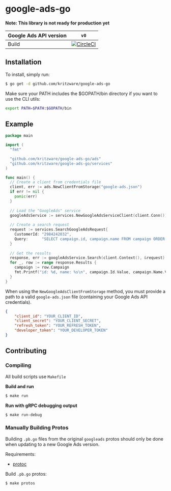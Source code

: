 # google-ads-go

**Note: This library is not ready for production yet**

| Google Ads API version 	| `v0` |
|-|:-:|
| Build | [![CircleCI](https://circleci.com/gh/kritzware/google-ads-go.svg?style=svg)](https://circleci.com/gh/kritzware/google-ads-go) |

## Installation
To install, simply run:
```bash
$ go get -d github.com/kritzware/google-ads-go
```
Make sure your PATH includes the $GOPATH/bin directory if you want to use the CLI utils:
```bash
export PATH=$PATH:$GOPATH/bin
````

## Example
```go
package main

import (
  "fmt"

  "github.com/kritzware/google-ads-go/ads"
  "github.com/kritzware/google-ads-go/services"
)

func main() {
  // Create a client from credentials file
  client, err := ads.NewClientFromStorage("google-ads.json")
  if err != nil {
    panic(err)
  }
  
  // Load the "GoogleAds" service
  googleAdsService := services.NewGoogleAdsServiceClient(client.Conn())
  
  // Create a search request
  request := services.SearchGoogleAdsRequest{
    CustomerId: "2984242032",
    Query:      "SELECT campaign.id, campaign.name FROM campaign ORDER BY campaign.id",
  }
  
  // Get the results
  response, err := googleAdsService.Search(client.Context(), &request)
  for _, row := range response.Results {
    campaign := row.Campaign
    fmt.Printf("id: %d, name: %s\n", campaign.Id.Value, campaign.Name.Value)
  }
}
```

When using the `NewGoogleAdsClientFromStorage` method, you must provide a path to a valid `google-ads.json` file (containing your Google Ads API credentials).
```json
{
    "client_id": "YOUR_CLIENT_ID",
    "client_secret": "YOUR_CLIENT_SECRET",
    "refresh_token": "YOUR_REFRESH_TOKEN",
    "developer_token": "YOUR_DEVELOPER_TOKEN"
}

```

## Contributing
### Compiling
All build scripts use `Makefile`

**Build and run**
```bash
$ make run
```

**Run with gRPC debugging output**
```bash
$ make run-debug
```

### Manually Building Protos
Building `.pb.go` files from the original `googleads` protos should only be done when updating to a new Google Ads version.

Requirements:
- [protoc](https://github.com/protocolbuffers/protobuf)

Build `.pb.go` protos:
```bash
$ make protos
```
